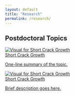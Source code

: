 ```yaml
---
layout: default
title: "Research"
permalink: /research/
---
```

<section class="research-section"> 

  <div class="research-group"> 
    <h2>Postdoctoral Topics</h2> 
    <div class="research-card-grid"> 
     <article class="research-card">
      <a class="card-link" href="/research/postdoc/short-crack-growth" aria-label="Short Crack Growth"> 
      <img src="/images/research/PostdocOverview.png" alt="Visual for Short Crack Growth" loading="lazy"> 
      <div class="card-content"> 
        <div class="card-title">Short Crack Growth</div> 
        <p class="card-desc">One-line summary of the topic.</p> 
      </div> 
      </a>
    </article>
    <article class="research-card"> 
      <a class="card-link" href="/research/postdoc/short-crack-growth" aria-label="Short Crack Growth">
      <img src="/images/research/PostdocOverview.png" alt="Visual for Short Crack Growth" loading="lazy">
      <div class="card-content">
        <div class="card-title">Short Crack Growth</div>
        <p class="card-desc">Brief description goes here.</p>
      </div>
      </a>
    </article>
    </div>
  </div>
</section>